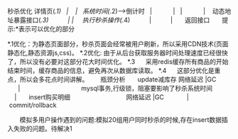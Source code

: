 秒杀优化
详情页(*.1)
    |
    |
    系统时间(*.2)——>倒计时
    |            |
    |            |
    动态地址暴露接口(*.3)
           |
           |
      执行秒杀操作(*.4)
           |
           |
       返回接口
       
提示:*表示可以优化的部分

*.1优化：为静态页面部分，秒杀页面会经常被用户刷新，所以采用CDN技术(页面静态化,静态资源js,css)。
*.2优化: 由于从后台获取服务器时间处理速度已经很快了，所以没有必要对这部分花大时间优化。
*.3      采用redis缓存所有商品的开始结束时间，缓存商品的信息，避免再次从数据库读取。
*.4      这部分优化是重点，所以会多花点时间讲解。
       瓶颈分析
       update减库存
       网络延迟 |GC
               |                                   mysql事务,行级锁，阻塞要影响了秒杀系统时间
               |
       insert购买明细                           
      网络延迟 |GC
               |
        commit/rollback
        
        
        模拟多用户操作遇到的问题:模拟20组用户同时秒杀的时候,存在insert数据插入失败的问题。待解决1
